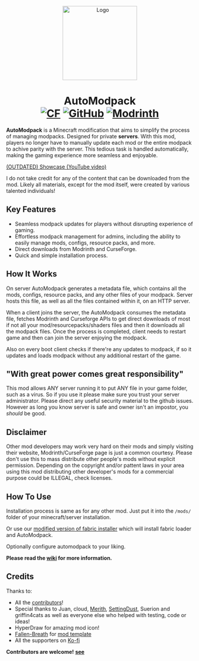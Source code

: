 <p align="center"><img src="https://i.imgur.com/hcYOgtJ.png" alt="Logo" width="200"></p>
<h1 align="center">AutoModpack  <br>
    <a href="https://www.curseforge.com/minecraft/mc-mods/automodpack"><img src="http://cf.way2muchnoise.eu/639211.svg" alt="CF"></a>
    <a href="https://github.com/Skidamek/AutoModpack/releases"><img src="https://img.shields.io/github/downloads/skidamek/automodpack/total?style=round&logo=github" alt="GitHub"></a>
    <a href="https://modrinth.com/mod/automodpack"><img src="https://img.shields.io/modrinth/dt/k68glP2e?logo=modrinth&label=&style=flat&color=242629" alt="Modrinth"></a>
</h1>

**AutoModpack** is a Minecraft modification that aims to simplify the process of managing modpacks. Designed for private **servers**. With this mod, players no longer have to manually update each mod or the entire modpack to achive parity with the server. This tedious task is handled automatically, making the gaming experience more seamless and enjoyable.

[(OUTDATED) Showcase (YouTube video)](https://youtu.be/lPPzaNPn8g8)

I do not take credit for any of the content that can be downloaded from the mod. Likely all materials, except for the mod itself, were created by various talented individuals!

## Key Features
- Seamless modpack updates for players without disrupting experience of gaming.
- Effortless modpack management for admins, including the ability to easily manage mods, configs, resource packs, and more.
- Direct downloads from Modrinth and CurseForge.
- Quick and simple installation process.

## How It Works
On server AutoModpack generates a metadata file, which contains all the mods, configs, resource packs, and any other files of your modpack. Server hosts this file, as well as all the files contained within it, on an HTTP server.

When a client joins the server, the AutoModpack consumes the metadata file, fetches Modrinth and Curseforge APIs to get direct downloads of most if not all your mod/resourcepacks/shaders files and then it downloads all the modpack files. Once the process is completed, client needs to restart game and then can join the server enjoying the modpack.

Also on every boot client checks if there're any updates to modpack, if so it updates and loads modpack without any additional restart of the game.

## "With great power comes great responsibility"

This mod allows ANY server running it to put ANY file in your game folder, such as a virus. So if you use it please make sure you trust your server administrator. Please direct any useful security material to the github issues. However as long you know server is safe and owner isn't an impostor, you *should* be good.

## Disclaimer

Other mod developers may work very hard on their mods and simply visiting their website, Modrinth/CurseForge page is just a common courtesy. Please don't use this to mass distribute other people's mods without explicit permission. Depending on the copyright and/or pattent laws in your area using this mod distributing other developer's mods for a commercial purpose could be ILLEGAL, check licenses.


## How To Use

Installation process is same as for any other mod. Just put it into the `/mods/` folder of your minecraft/server installation.

Or use our [modified version of fabric installer](https://github.com/Skidamek/AutoModpack-Installer/releases/tag/Latest) which will install fabric loader and AutoModpack.

Optionally configure automodpack to your liking.

**Please read the [wiki](https://github.com/Skidamek/AutoModpack/wiki) for more information.**


## Credits
Thanks to:
- All the [contributors](https://github.com/Skidamek/AutoModpack/graphs/contributors)!
- Special thanks to Juan, cloud, [Merith](https://github.com/Merith-TK), [SettingDust](https://github.com/SettingDust), Suerion and griffin4cats as well as everyone else who helped with testing, code or ideas!
- HyperDraw for amazing mod icon!
- [Fallen-Breath](https://github.com/Fallen-Breath) for [mod template](https://github.com/Fallen-Breath/fabric-mod-template/)
- All the supporters on [Ko-fi](https://ko-fi.com/skidam)

**Contributors are welcome!**
[**see**](CONTRIBUTING.md)
